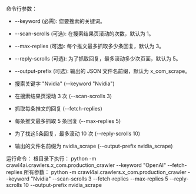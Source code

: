 命令行参数：
* --keyword (必需): 您要搜索的关键词。
* --scan-scrolls (可选): 在搜索结果页滚动的次数，默认为 1。
* --max-replies (可选): 每个推文最多抓取多少条回复，默认为 3。
* --reply-scrolls (可选): 为了抓取回复，最多滚动多少次页面，默认为 5。
* --output-prefix (可选): 输出的 JSON 文件名前缀，默认为 x_com_scrape。

* 搜索关键字 "Nvidia" (--keyword "Nvidia")
* 在搜索结果页滚动 3 次 (--scan-scrolls 3)
* 抓取每条推文的回复 (--fetch-replies)
* 每条推文最多抓取 5 条回复 (--max-replies 5)
* 为了找这5条回复，最多滚动 10 次 (--reply-scrolls 10)
* 输出的文件名前缀为 nvidia_scrape (--output-prefix nvidia_scrape)

运行命令：
根目录下执行：
python -m crawl4ai.crawlers.x_com.production_crawler --keyword "OpenAI" --fetch-replies
所有参数：
python -m crawl4ai.crawlers.x_com.production_crawler --keyword "Nvidia" --scan-scrolls 3 --fetch-replies --max-replies 5 --reply-scrolls 10 --output-prefix nvidia_scrape